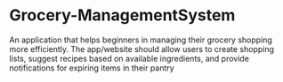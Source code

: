 # Grocery-ManagementSystem
An application that helps beginners in managing their grocery shopping  more efficiently. The app/website should allow users to create shopping lists, suggest recipes  based on available ingredients, and provide notifications for expiring items in their pantry
